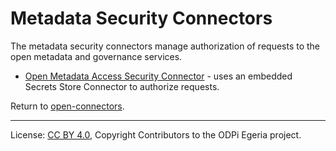 <!-- SPDX-License-Identifier: CC-BY-4.0 -->
<!-- Copyright Contributors to the Egeria project. -->

# Metadata Security Connectors

The metadata security connectors manage authorization of requests to the open metadata and governance services.

* [Open Metadata Access Security Connector](open-metadata-access-security-connector) - uses an embedded Secrets Store Connector to authorize requests.

Return to [open-connectors](..).

----
License: [CC BY 4.0](https://creativecommons.org/licenses/by/4.0/),
Copyright Contributors to the ODPi Egeria project.